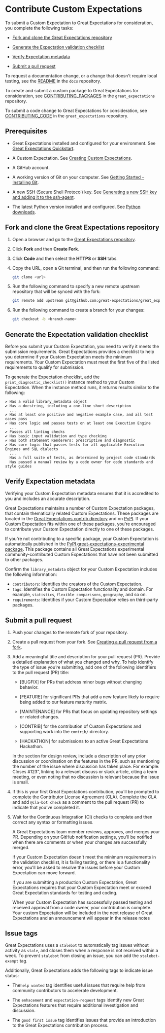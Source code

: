 # Contribute Custom Expectations

To submit a Custom Expectation to Great Expectations for consideration, you complete the following tasks:

- [Fork and clone the Great Expectations repository](#fork-and-clone-the-great-expectations-repository)

- [Generate the Expectation validation checklist](#generate-the-expectation-validation-checklist)

- [Verify Expectation metadata](#verify-expectation-metadata)

- [Submit a pull request](#submit-a-pull-request)

To request a documentation change, or a change that doesn't require local testing, see the [README](https://github.com/great-expectations/great_expectations/blob/contributing-and-style-readme/docs/README.md) in the `docs` repository.

To create and submit a custom package to Great Expectations for consideration, see [CONTRIBUTING_PACKAGES](https://github.com/great-expectations/great_expectations/blob/develop/CONTRIBUTING_PACKAGES.md) in the `great_expectations` repository.

To submit a code change to Great Expectations for consideration, see [CONTRIBUTING_CODE](https://github.com/great-expectations/great_expectations/blob/contributing-and-style-readme/CONTRIBUTING_CODE.md) in the `great_expectations` repository.

## Prerequisites

- Great Expectations installed and configured for your environment. See [Great Expectations Quickstart](https://docs.greatexpectations.io/docs/tutorials/quickstart/).

- A Custom Expectation. See [Creating Custom Expectations](https://docs.greatexpectations.io/docs/guides/expectations/creating_custom_expectations/overview/).

- A GitHub account.

- A working version of Git on your computer. See [Getting Started - Installing Git](https://git-scm.com/book/en/v2/Getting-Started-Installing-Git).

- A new SSH (Secure Shell Protocol) key. See [Generating a new SSH key and adding it to the ssh-agent](https://help.github.com/en/github/authenticating-to-github/generating-a-new-ssh-key-and-adding-it-to-the-ssh-agent).

- The latest Python version installed and configured. See [Python downloads](https://www.python.org/downloads/).

## Fork and clone the Great Expectations repository

1. Open a browser and go to the [Great Expectations repository](https://github.com/great-expectations/great_expectations).

2. Click **Fork** and then **Create Fork**.

3. Click **Code** and then select the **HTTPS** or **SSH** tabs.

4. Copy the URL, open a Git terminal, and then run the following command:

    ```sh
    git clone <url>
    ```
5. Run the following command to specify a new remote upstream repository that will be synced with the fork:

    ```sh
    git remote add upstream git@github.com:great-expectations/great_expectations.git
    ```
6. Run the following command to create a branch for your changes:

    ```sh
    git checkout -b <branch-name>
    ```

## Generate the Expectation validation checklist

Before you submit your Custom Expectation, you need to verify it meets the submission requirements. Great Expectations provides a checklist to help you determine if your Custom Expectation meets the minimum requirements. Your Custom Expectation must meet the first five of the listed requirements to qualify for submission.

To generate the Expectation checklist, add the `print_diagnostic_checklist()` instance method to your Custom Expectation. When the instance method runs, it returns results similar to the following:

```console
✔ Has a valid library_metadata object
✔ Has a docstring, including a one-line short description
  ...
✔ Has at least one positive and negative example case, and all test cases pass
✔ Has core logic and passes tests on at least one Execution Engine
  ...
✔ Passes all linting checks
✔ Has basic input validation and type checking
✔ Has both statement Renderers: prescriptive and diagnostic
✔ Has core logic that passes tests for all applicable Execution Engines and SQL dialects
  ...
  Has a full suite of tests, as determined by project code standards
  Has passed a manual review by a code owner for code standards and style guides
```

## Verify Expectation metadata

Verifying your Custom Expectation metadata ensures that it is accredited to you and includes an accurate description.

Great Expectations maintains a number of Custom Expectation packages, that contain thematically related Custom Expectations. These packages are located in the [Great Expectations contrib directory](https://github.com/great-expectations/great_expectations/tree/develop/contrib) and on [PyPI](https://pypi.org/).
If your Custom Expectation fits within one of these packages, you're encouraged to contribute your Custom Expectation directly to one of these packages.

If you're not contributing to a specific package, your Custom Expectation is automatically published in the [PyPI great-expectations-experimental package](https://pypi.org/project/great-expectations-experimental/). This package contains all Great Expectations experimental community-contributed Custom Expectations that have not been submitted to other packages.

Confirm the `library_metadata` object for your Custom Expectation includes the following information:

- `contributors`: Identifies the creators of the Custom Expectation.
- `tags`: Identifies the Custom Expectation functionality and domain. For example, `statistics`, `flexible comparisons`, `geography`, and so on.
- `requirements`: Identifies if your Custom Expectation relies on third-party packages.

## Submit a pull request

1. Push your changes to the remote fork of your repository.

2. Create a pull request from your fork. See [Creating a pull request from a fork](https://docs.github.com/en/pull-requests/collaborating-with-pull-requests/proposing-changes-to-your-work-with-pull-requests/creating-a-pull-request-from-a-fork).

3. Add a meaningful title and description for your pull request (PR). Provide a detailed explanation of what you changed and why. To help identify the type of issue you’re submitting, add one of the following identifiers to the pull request (PR) title:

    - [BUGFIX] for PRs that address minor bugs without changing behavior.

    - [FEATURE] for significant PRs that add a new feature likely to require being added to our feature maturity matrix.

    - [MAINTENANCE] for PRs that focus on updating repository settings or related changes.
		
    - [CONTRIB] for the contribution of Custom Expectations and supporting work into the `contrib/` directory.
      
    - [HACKATHON] for submissions to an active Great Expectations Hackathon.

    In the section for design review, include a description of any prior discussion or coordination on the features in the PR, such as mentioning the number of the issue where discussion has taken place. For example: Closes #123”, linking to a relevant discuss or slack article, citing a team meeting, or even noting that no discussion is relevant because the issue is small.

4. If this is your first Great Expectations contribution, you'll be prompted to complete the Contributor License Agreement (CLA). Complete the CLA and add `@cla-bot check` as a comment to the pull request (PR) to indicate that you’ve completed it.

5. Wait for the Continuous Integration (CI) checks to complete and then correct any syntax or formatting issues.

    A Great Expectations team member reviews, approves, and merges your PR. Depending on your GitHub notification settings, you'll be notified when there are comments or when your changes are successfully merged.

    If your Custom Expectation doesn't meet the minimum requirements in the validation checklist, it is failing testing, or there is a functionality error, you'll be asked to resolve the issues before your Custom Expectation can move forward.

    If you are submitting a production Custom Expectation, Great Expectations requires that your Custom Expectation meet or exceed Great Expectation standards for testing and coding.

    When your Custom Expectation has successfully passed testing and received approval from a code owner, your contribution is complete. Your custom Expectation will be included in the next release of Great Expectations and an announcement will appear in the release notes

## Issue tags

Great Expectations uses a `stalebot` to automatically tag issues without activity as `stale`, and closes them when a response is not received within a week. To prevent `stalebot` from closing an issue, you can add the `stalebot-exempt` tag.

Additionally, Great Expectations adds the following tags to indicate issue status:

- The`help wanted` tag identifies useful issues that require help from community contributors to accelerate development.

- The `enhacement` and `expectation-request` tags identify new Great Expectations features that require additional investigation and discussion. 

- The `good first issue` tag identifies issues that provide an introduction to the Great Expectations contribution process.
